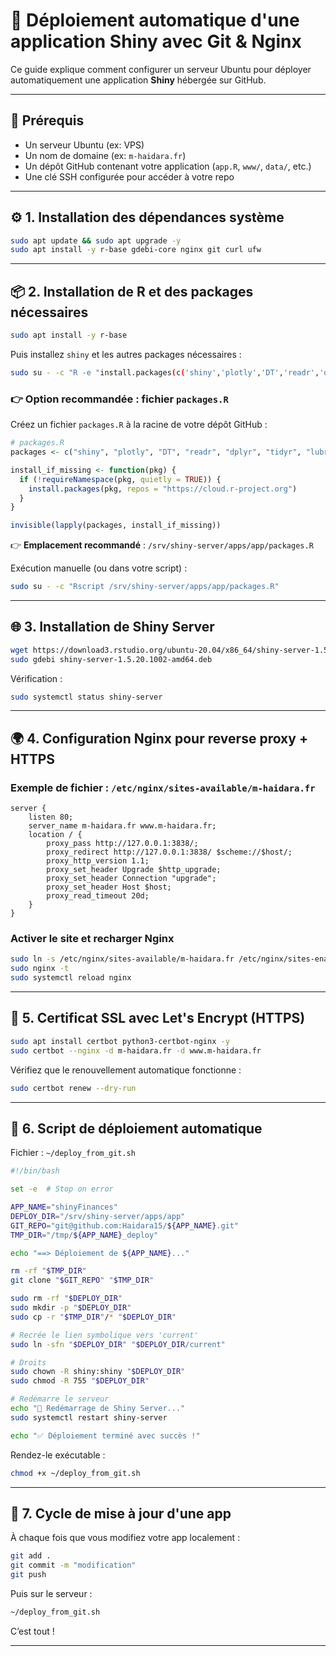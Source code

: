 
# 🚀 Déploiement automatique d'une application Shiny avec Git & Nginx

Ce guide explique comment configurer un serveur Ubuntu pour déployer automatiquement une application **Shiny** hébergée sur GitHub.

---

## 🧰 Prérequis

- Un serveur Ubuntu (ex: VPS)
- Un nom de domaine (ex: `m-haidara.fr`)
- Un dépôt GitHub contenant votre application (`app.R`, `www/`, `data/`, etc.)
- Une clé SSH configurée pour accéder à votre repo

---

## ⚙️ 1. Installation des dépendances système

```bash
sudo apt update && sudo apt upgrade -y
sudo apt install -y r-base gdebi-core nginx git curl ufw
```

---

## 📦 2. Installation de R et des packages nécessaires

```bash
sudo apt install -y r-base
```

Puis installez `shiny` et les autres packages nécessaires :

```bash
sudo su - -c "R -e "install.packages(c('shiny','plotly','DT','readr','dplyr','tidyr','lubridate','scales','cachem','digest'), repos='https://cloud.r-project.org/')""
```

### 👉 Option recommandée : fichier `packages.R`

Créez un fichier `packages.R` à la racine de votre dépôt GitHub :

```r
# packages.R
packages <- c("shiny", "plotly", "DT", "readr", "dplyr", "tidyr", "lubridate", "scales", "cachem", "digest")

install_if_missing <- function(pkg) {
  if (!requireNamespace(pkg, quietly = TRUE)) {
    install.packages(pkg, repos = "https://cloud.r-project.org")
  }
}

invisible(lapply(packages, install_if_missing))
```

👉 **Emplacement recommandé** : `/srv/shiny-server/apps/app/packages.R`

Exécution manuelle (ou dans votre script) :

```bash
sudo su - -c "Rscript /srv/shiny-server/apps/app/packages.R"
```

---

## 🌐 3. Installation de Shiny Server

```bash
wget https://download3.rstudio.org/ubuntu-20.04/x86_64/shiny-server-1.5.20.1002-amd64.deb
sudo gdebi shiny-server-1.5.20.1002-amd64.deb
```

Vérification :

```bash
sudo systemctl status shiny-server
```

---

## 🌍 4. Configuration Nginx pour reverse proxy + HTTPS

### Exemple de fichier : `/etc/nginx/sites-available/m-haidara.fr`

```nginx
server {
    listen 80;
    server_name m-haidara.fr www.m-haidara.fr;
    location / {
        proxy_pass http://127.0.0.1:3838/;
        proxy_redirect http://127.0.0.1:3838/ $scheme://$host/;
        proxy_http_version 1.1;
        proxy_set_header Upgrade $http_upgrade;
        proxy_set_header Connection "upgrade";
        proxy_set_header Host $host;
        proxy_read_timeout 20d;
    }
}
```

### Activer le site et recharger Nginx

```bash
sudo ln -s /etc/nginx/sites-available/m-haidara.fr /etc/nginx/sites-enabled/
sudo nginx -t
sudo systemctl reload nginx
```

---

## 🔐 5. Certificat SSL avec Let's Encrypt (HTTPS)

```bash
sudo apt install certbot python3-certbot-nginx -y
sudo certbot --nginx -d m-haidara.fr -d www.m-haidara.fr
```

Vérifiez que le renouvellement automatique fonctionne :

```bash
sudo certbot renew --dry-run
```

---

## 🚀 6. Script de déploiement automatique

Fichier : `~/deploy_from_git.sh`

```bash
#!/bin/bash

set -e  # Stop on error

APP_NAME="shinyFinances"
DEPLOY_DIR="/srv/shiny-server/apps/app"
GIT_REPO="git@github.com:Haidara15/${APP_NAME}.git"
TMP_DIR="/tmp/${APP_NAME}_deploy"

echo "==> Déploiement de ${APP_NAME}..."

rm -rf "$TMP_DIR"
git clone "$GIT_REPO" "$TMP_DIR"

sudo rm -rf "$DEPLOY_DIR"
sudo mkdir -p "$DEPLOY_DIR"
sudo cp -r "$TMP_DIR"/* "$DEPLOY_DIR"

# Recrée le lien symbolique vers 'current'
sudo ln -sfn "$DEPLOY_DIR" "$DEPLOY_DIR/current"

# Droits
sudo chown -R shiny:shiny "$DEPLOY_DIR"
sudo chmod -R 755 "$DEPLOY_DIR"

# Redémarre le serveur
echo "🔄 Redémarrage de Shiny Server..."
sudo systemctl restart shiny-server

echo "✅ Déploiement terminé avec succès !"
```

Rendez-le exécutable :

```bash
chmod +x ~/deploy_from_git.sh
```

---

## 🔁 7. Cycle de mise à jour d'une app

À chaque fois que vous modifiez votre app localement :

```bash
git add .
git commit -m "modification"
git push
```

Puis sur le serveur :

```bash
~/deploy_from_git.sh
```

C’est tout !

---

